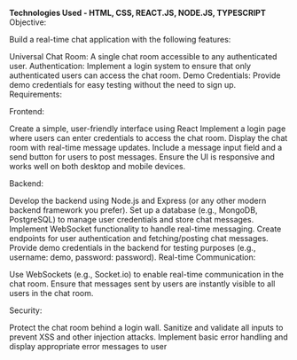 **Technologies Used - HTML, CSS, REACT.JS, NODE.JS, TYPESCRIPT**
Objective:

Build a real-time chat application with the following features:

Universal Chat Room: A single chat room accessible to any authenticated user.
Authentication: Implement a login system to ensure that only authenticated users can access the chat room.
Demo Credentials: Provide demo credentials for easy testing without the need to sign up.
Requirements:

Frontend:

Create a simple, user-friendly interface using React
Implement a login page where users can enter credentials to access the chat room.
Display the chat room with real-time message updates.
Include a message input field and a send button for users to post messages.
Ensure the UI is responsive and works well on both desktop and mobile devices.

Backend:

Develop the backend using Node.js and Express (or any other modern backend framework you prefer).
Set up a database (e.g., MongoDB, PostgreSQL) to manage user credentials and store chat messages.
Implement WebSocket functionality to handle real-time messaging.
Create endpoints for user authentication and fetching/posting chat messages.
Provide demo credentials in the backend for testing purposes (e.g., username: demo, password: password).
Real-time Communication:

Use WebSockets (e.g., Socket.io) to enable real-time communication in the chat room.
Ensure that messages sent by users are instantly visible to all users in the chat room.

Security:

Protect the chat room behind a login wall.
Sanitize and validate all inputs to prevent XSS and other injection attacks.
Implement basic error handling and display appropriate error messages to user
